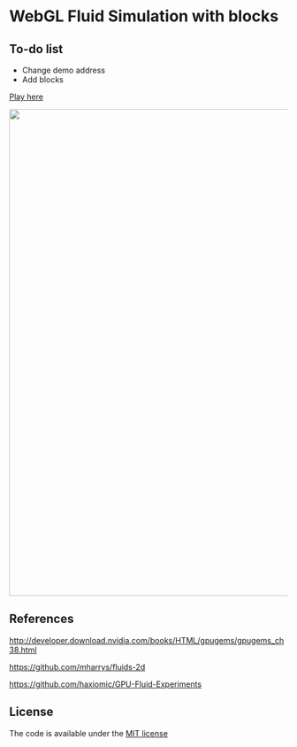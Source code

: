 # WebGL Fluid Simulation with blocks

## To-do list
* Change demo address 
* Add blocks 




[Play here](https://paveldogreat.github.io/WebGL-Fluid-Simulation/)

<img src="/screenshot.jpg?raw=true" width="880">



## References

http://developer.download.nvidia.com/books/HTML/gpugems/gpugems_ch38.html

https://github.com/mharrys/fluids-2d

https://github.com/haxiomic/GPU-Fluid-Experiments

## License

The code is available under the [MIT license](LICENSE)
